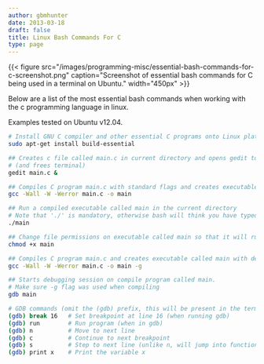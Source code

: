 ```yaml
---
author: gbmhunter
date: 2013-03-18
draft: false
title: Linux Bash Commands For C
type: page
---
```


{{< figure src="/images/programming-misc/essential-bash-commands-for-c-screenshot.png" caption="Screenshot of essential bash commands for C being used in a terminal on Ubuntu."  width="450px" >}}

Below are a list of the most essential bash commands when working with the c programming language in linux.

Examples tested on Ubuntu v12.04.

```sh
# Install GNU C compiler and other essential C programs onto Linux platform
sudo apt-get install build-essential

## Creates c file called main.c in current directory and opens gedit to begin editing it
# (and frees terminal)
gedit main.c &

## Compiles C program main.c with standard flags and creates executable called main
gcc -Wall -W -Werror main.c -o main

## Run a compiled executable called main in the current directory
# Note that './' is mandatory, otherwise bash will think you have typed a command
./main

## Change file permissions on executable called main so that it will run (if experiencing 'Permission denied' errors)
chmod +x main

## Compiles C program main.c and creates executable called main with debugging symbols
gcc -Wall -W -Werror main.c -o main -g

## Starts debugging session on compile program called main.
# Make sure -g flag was used when compiling
gdb main

# GDB commands (omit the (gdb) prefix, this will be present in the terminal already)
(gdb) break 16   # Set breakpoint at line 16 (when running gdb)
(gdb) run        # Run program (when in gdb)
(gdb) n          # Move to next line
(gdb) c          # Continue to next breakpoint
(gdb) s          # Step to next line (unlike n, will jump into functions)
(gdb) print x    # Print the variable x
```